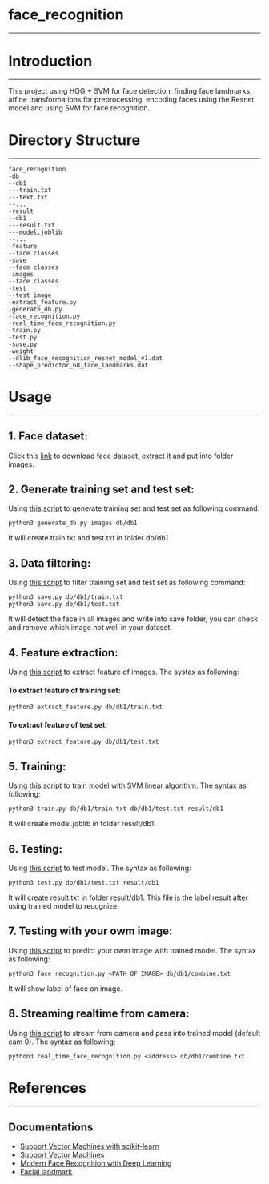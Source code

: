 # face_recognition
----
# Introduction
----
This project using HOG + SVM for face detection, finding face landmarks, affine transformations for preprocessing, encoding faces using the Resnet model and using SVM for face recognition.
# Directory Structure
----
```
face_recognition
-db
--db1
---train.txt
---text.txt
--...
-result
--db1
---result.txt
---model.joblib
--...
-feature
--face classes
-save
--face classes
-images
--face classes
-test
--test image
-extract_feature.py
-generate_db.py
-face_recognition.py
-real_time_face_recognition.py
-train.py
-test.py
-save.py
-weight
--dlib_face_recognition_resnet_model_v1.dat
--shape_predictor_68_face_landmarks.dat
```
# Usage
----
## 1. Face dataset:
Click this [link](https://drive.google.com/file/d/1q8EXJY_OPPjIUgsNyIB09eFpZgYW123v/view?usp=sharing) to download face dataset, extract it and put into folder images.
## 2. Generate training set and test set:
Using [this script](https://github.com/fxanhkhoa/IPCamera_Class_Face_Detect/blob/master/face_recognition/generate_db.py) to generate training set and test set as following command:
```
python3 generate_db.py images db/db1
```
It will create train.txt and test.txt in folder db/db1
## 3. Data filtering:
Using [this script](https://github.com/fxanhkhoa/IPCamera_Class_Face_Detect/blob/master/face_recognition/save.py) to filter training set and test set as following command:
```
python3 save.py db/db1/train.txt 
python3 save.py db/db1/test.txt
```
It will detect the face in all images and write into save folder, you can check and remove which image not well in your dataset.
## 4. Feature extraction:
Using [this script](https://github.com/fxanhkhoa/IPCamera_Class_Face_Detect/blob/master/face_recognition/extract_feature.py) to extract feature of images. The systax as following:
#### To extract feature of training set:
```
python3 extract_feature.py db/db1/train.txt
```
#### To extract feature of test set:
```
python3 extract_feature.py db/db1/test.txt
```
## 5. Training:
Using [this script](https://github.com/fxanhkhoa/IPCamera_Class_Face_Detect/blob/master/face_recognition/train.py) to train model with SVM linear algorithm. The syntax as following:
```
python3 train.py db/db1/train.txt db/db1/test.txt result/db1
```
It will create model.joblib in folder result/db1.
## 6. Testing:
Using [this script](https://github.com/fxanhkhoa/IPCamera_Class_Face_Detect/blob/master/face_recognition/test.py) to test model. The syntax as following:
```
python3 test.py db/db1/test.txt result/db1
```
It will create result.txt in folder result/db1. This file is the label result after using trained model to recognize.
## 7. Testing with your owm image:
Using [this script](https://github.com/fxanhkhoa/IPCamera_Class_Face_Detect/blob/master/face_recognition/face_recognition.py) to predict your owm image with trained model. The syntax as following:
```
python3 face_recognition.py <PATH_OF_IMAGE> db/db1/combine.txt
```
It will show label of face on image.
## 8. Streaming realtime from camera:
Using [this script](https://github.com/fxanhkhoa/IPCamera_Class_Face_Detect/blob/master/face_recognition/real_time_face_recognition.py) to stream from camera and pass into trained model (default cam 0). The syntax as following:
```
python3 real_time_face_recognition.py <address> db/db1/combine.txt
```

# References
----

## Documentations

* [Support Vector Machines with scikit-learn](https://www.datacamp.com/community/tutorials/svm-classification-scikit-learn-python)
* [Support Vector Machines](http://scikit-learn.org/stable/modules/svm.html)
* [Modern Face Recognition with Deep Learning](https://medium.com/@ageitgey/machine-learning-is-fun-part-4-modern-face-recognition-with-deep-learning-c3cffc121d78)
* [Facial landmark](https://blog.vietnamlab.vn/2018/04/24/dlib-phan-2-xac-dinh-facial-landmark-voi-dlib-va-python-2/)
